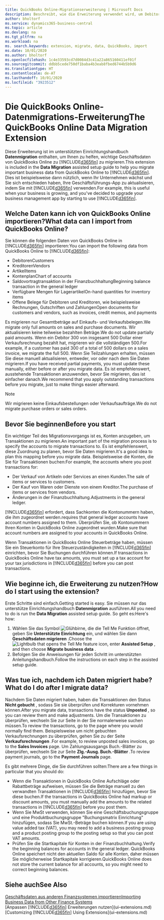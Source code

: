```yaml
---
title: QuickBooks Online-Migrationserweiterung | Microsoft Docs
description: Beschreibt, wie die Erweiterung verwendet wird, um Debitoren, Kreditoren, Artikel und Konten aus QuickBooks Online zu Business Central zu migrieren.
author: bholtorf
ms.service: dynamics365-business-central
ms.topic: article
ms.devlang: na
ms.tgt_pltfrm: na
ms.workload: na
ms. search.keywords: extension, migrate, data, QuickBooks, import
ms.date: 10/01/2020
ms.author: bholtorf
ms.openlocfilehash: 1c4e33593cd7d0084d3c41a22a865160411ef01f
ms.sourcegitcommit: ddbb5cede750df1baba4b3eab8fbed6744b5b9d6
ms.translationtype: HT
ms.contentlocale: de-AT
ms.lasthandoff: 10/01/2020
ms.locfileid: "3923512"
---
```

# <a name="the-quickbooks-online-data-migration-extension"></a><span data-ttu-id="9e8a0-103">Die QuickBooks Online-Datenmigrations-Erweiterung</span><span class="sxs-lookup"><span data-stu-id="9e8a0-103">The QuickBooks Online Data Migration Extension</span></span>

<span data-ttu-id="9e8a0-104">Diese Erweiterung ist im unterstützten Einrichtungshandbuch **Datenmigration** enthalten, um Ihnen zu helfen, wichtige Geschäftsdaten von QuickBooks Online zu [!INCLUDE[d365fin](includes/d365fin_md.md)] zu migrieren.</span><span class="sxs-lookup"><span data-stu-id="9e8a0-104">This extension is included in the **Data Migration** assisted setup guide to help you migrate important business data from QuickBooks Online to [!INCLUDE[d365fin](includes/d365fin_md.md)].</span></span> <span data-ttu-id="9e8a0-105">Dies ist beispielsweise dann nützlich, wenn Ihr Unternehmen wächst und Sie sich entschieden haben, Ihre Geschäftsführungs-App zu aktualisieren, indem Sie mit [!INCLUDE[d365fin](includes/d365fin_md.md)] verwenden.</span><span class="sxs-lookup"><span data-stu-id="9e8a0-105">For example, this is useful when your business is growing, and you've decided to upgrade your business management app by starting to use [!INCLUDE[d365fin](includes/d365fin_md.md)].</span></span>

## <a name="what-data-can-i-import-from-quickbooks-online"></a><span data-ttu-id="9e8a0-106">Welche Daten kann ich von QuickBooks Online importieren?</span><span class="sxs-lookup"><span data-stu-id="9e8a0-106">What data can I import from QuickBooks Online?</span></span>

<span data-ttu-id="9e8a0-107">Sie können die folgenden Daten von QuickBooks Online in [!INCLUDE[d365fin](includes/d365fin_md.md)] importieren:</span><span class="sxs-lookup"><span data-stu-id="9e8a0-107">You can import the following data from QuickBooks Online to [!INCLUDE[d365fin](includes/d365fin_md.md)]:</span></span>  

* <span data-ttu-id="9e8a0-108">Debitoren</span><span class="sxs-lookup"><span data-stu-id="9e8a0-108">Customers</span></span>
* <span data-ttu-id="9e8a0-109">Kreditoren</span><span class="sxs-lookup"><span data-stu-id="9e8a0-109">Vendors</span></span>
* <span data-ttu-id="9e8a0-110">Artikel</span><span class="sxs-lookup"><span data-stu-id="9e8a0-110">Items</span></span>
* <span data-ttu-id="9e8a0-111">Kontenplan</span><span class="sxs-lookup"><span data-stu-id="9e8a0-111">Chart of accounts</span></span>
* <span data-ttu-id="9e8a0-112">Saldovortragtransaktion in der Finanzbuchhaltung</span><span class="sxs-lookup"><span data-stu-id="9e8a0-112">Beginning balance transaction in the general ledger</span></span>
* <span data-ttu-id="9e8a0-113">Verfügbare Mengen für Lagerartikel</span><span class="sxs-lookup"><span data-stu-id="9e8a0-113">On-hand quantities for inventory items</span></span>
* <span data-ttu-id="9e8a0-114">Offene Belege für Debitoren und Kreditoren, wie beispielsweise Rechnungen, Gutschriften und Zahlungen</span><span class="sxs-lookup"><span data-stu-id="9e8a0-114">Open documents for customers and vendors, such as invoices, credit memos, and payments</span></span>

<span data-ttu-id="9e8a0-115">Es migrieren nur Gesamtbeträge auf Einkaufs- und Verkaufsbelegen.</span><span class="sxs-lookup"><span data-stu-id="9e8a0-115">We migrate only full amounts on sales and purchase documents.</span></span> <span data-ttu-id="9e8a0-116">Wir aktualisieren keine teilweise bezahlten Beträge.</span><span class="sxs-lookup"><span data-stu-id="9e8a0-116">We do not update partially paid amounts.</span></span> <span data-ttu-id="9e8a0-117">Wenn ein Debitor 300 von insgesamt 500 Dollar einer Verkaufsrechnung bezahlt hat, migrieren wir die vollständigen 500.</span><span class="sxs-lookup"><span data-stu-id="9e8a0-117">For example, if a customer has paid 300 of a total of 500 dollars on a sales invoice, we migrate the full 500.</span></span> <span data-ttu-id="9e8a0-118">Wenn Sie Teilzahlungen erhalten, müssen Sie diese manuell aktualisieren, entweder, vor oder nach dem Sie Daten migrieren.</span><span class="sxs-lookup"><span data-stu-id="9e8a0-118">If you have received partial payments, you must update these manually, either before or after you migrate data.</span></span> <span data-ttu-id="9e8a0-119">Es ist empfehlenswert, ausstehende Transaktionen anzuwenden, bevor Sie migrieren, das ist einfacher danach.</span><span class="sxs-lookup"><span data-stu-id="9e8a0-119">We recommend that you apply outstanding transactions before you migrate, just to make things easier afterward.</span></span>

> [!NOTE]  
> <span data-ttu-id="9e8a0-120">Wir migrieren keine Einkaufsbestellungen oder Verkaufsaufträge.</span><span class="sxs-lookup"><span data-stu-id="9e8a0-120">We do not migrate purchase orders or sales orders.</span></span>

## <a name="before-you-start"></a><span data-ttu-id="9e8a0-121">Bevor Sie beginnen</span><span class="sxs-lookup"><span data-stu-id="9e8a0-121">Before you start</span></span>

<span data-ttu-id="9e8a0-122">Ein wichtiger Teil des Migrationsvorgangs ist es, Konten anzugeben, um Transaktionen zu migrieren.</span><span class="sxs-lookup"><span data-stu-id="9e8a0-122">An important part of the migration process is to specify the accounts to migrate transactions to.</span></span> <span data-ttu-id="9e8a0-123">Es ist empfehlenswert, diese Zuordnung zu planen, bevor Sie Daten migrieren.</span><span class="sxs-lookup"><span data-stu-id="9e8a0-123">It's a good idea to plan this mapping before you migrate data.</span></span> <span data-ttu-id="9e8a0-124">Beispielsweise die Konten, die Sie für Transaktionen buchen:</span><span class="sxs-lookup"><span data-stu-id="9e8a0-124">For example, the accounts where you post transactions for:</span></span>  

* <span data-ttu-id="9e8a0-125">Der Verkauf von Artikeln oder Services an einen Kunden.</span><span class="sxs-lookup"><span data-stu-id="9e8a0-125">The sale of items or services to customers.</span></span>
* <span data-ttu-id="9e8a0-126">Der Kauf von Waren oder Dienste von einem Kreditor.</span><span class="sxs-lookup"><span data-stu-id="9e8a0-126">The purchase of items or services from vendors.</span></span>  
* <span data-ttu-id="9e8a0-127">Änderungen in der Finanzbuchhaltung.</span><span class="sxs-lookup"><span data-stu-id="9e8a0-127">Adjustments in the general ledger.</span></span>  

[!INCLUDE[d365fin](includes/d365fin_md.md)] <span data-ttu-id="9e8a0-128">erfordert, dass Sachkonten die Kontonummern haben, die ihm zugeordnet werden.</span><span class="sxs-lookup"><span data-stu-id="9e8a0-128">requires that general ledger accounts have account numbers assigned to them.</span></span> <span data-ttu-id="9e8a0-129">Überprüfen Sie, ob Kontonummern Ihren Konten in QuickBooks Online zugeordnet wurden.</span><span class="sxs-lookup"><span data-stu-id="9e8a0-129">Make sure that account numbers are assigned to your accounts in QuickBooks Online.</span></span>

<span data-ttu-id="9e8a0-130">Wenn Transaktionen in QuickBooks Online Steuerbeträge haben, müssen Sie ein Steuerkonto für Ihre Steuerzuständigkeiten in [!INCLUDE[d365fin](includes/d365fin_md.md)] einrichten, bevor Sie Buchungen durchführen können.</span><span class="sxs-lookup"><span data-stu-id="9e8a0-130">If transactions in QuickBooks Online have tax amounts, you must set up a tax account for your tax jurisdictions in [!INCLUDE[d365fin](includes/d365fin_md.md)] before you can post transactions.</span></span>

## <a name="how-do-i-start-using-the-extension"></a><span data-ttu-id="9e8a0-131">Wie beginne ich, die Erweiterung zu nutzen?</span><span class="sxs-lookup"><span data-stu-id="9e8a0-131">How do I start using the extension?</span></span>

<span data-ttu-id="9e8a0-132">Erste Schritte sind einfach.</span><span class="sxs-lookup"><span data-stu-id="9e8a0-132">Getting started is easy.</span></span> <span data-ttu-id="9e8a0-133">Sie müssen nur das unterstütze Einrichtungshandbuch **Datenmigration** ausführen.</span><span class="sxs-lookup"><span data-stu-id="9e8a0-133">All you need to do is run the **Data Migration** assisted setup guide.</span></span> <span data-ttu-id="9e8a0-134">So geht es:</span><span class="sxs-lookup"><span data-stu-id="9e8a0-134">Here's how:</span></span>

1. <span data-ttu-id="9e8a0-135">Wählen Sie das Symbol ![Glühbirne, die die Tell Me Funktion öffnet](media/ui-search/search_small.png "Tell Me-Funktion"), geben Sie **Unterstützte Einrichtung** ein, und wählen Sie dann **Geschäftsdaten migrieren** .</span><span class="sxs-lookup"><span data-stu-id="9e8a0-135">Choose the ![Lightbulb that opens the Tell Me feature](media/ui-search/search_small.png "Tell me what you want to do") icon, enter **Assisted Setup** , and then choose **Migrate business data** .</span></span>
2. <span data-ttu-id="9e8a0-136">Befolgen Sie die Anweisungen für jeden Schritt im unterstützten Anleitungshandbuch.</span><span class="sxs-lookup"><span data-stu-id="9e8a0-136">Follow the instructions on each step in the assisted setup guide.</span></span>

## <a name="what-do-i-do-after-i-migrate-data"></a><span data-ttu-id="9e8a0-137">Was tue ich, nachdem ich Daten migriert habe?</span><span class="sxs-lookup"><span data-stu-id="9e8a0-137">What do I do after I migrate data?</span></span>

<span data-ttu-id="9e8a0-138">Nachdem Sie Daten migriert haben, haben die Transaktionen den Status **Nicht gebucht** , sodass Sie sie überprüfen und Korrekturen vornehmen können.</span><span class="sxs-lookup"><span data-stu-id="9e8a0-138">After you migrate data, transactions have the status **Unposted** , so you can review them and make adjustments.</span></span> <span data-ttu-id="9e8a0-139">Um die Transaktionen zu überprüfen, wechseln Sie zur Seite in der Sie normalerweise suchen müssen.</span><span class="sxs-lookup"><span data-stu-id="9e8a0-139">To review the transactions, go to the page where you would normally find them.</span></span> <span data-ttu-id="9e8a0-140">Beispielsweise um nicht gebuchten Verkaufsrechnungen zu überprüfen, gehen Sie zu der Seite **Verkaufsrechnungen** .</span><span class="sxs-lookup"><span data-stu-id="9e8a0-140">For example, to review unposted sales invoices, go to the **Sales Invoices** page.</span></span> <span data-ttu-id="9e8a0-141">Um Zahlungsausgangs Buch.-Blätter zu überprüfen, wechseln Sie zur Seite **Zlg.-Ausg. Buch.-Blätter** .</span><span class="sxs-lookup"><span data-stu-id="9e8a0-141">To review payment journals, go to the **Payment Journals** page.</span></span>  

<span data-ttu-id="9e8a0-142">Es gibt mehrere Dinge, die Sie durchführen sollten:</span><span class="sxs-lookup"><span data-stu-id="9e8a0-142">There are a few things in particular that you should do:</span></span>

* <span data-ttu-id="9e8a0-143">Wenn die Transaktionen in QuickBooks Online Aufschläge oder Rabattbeträge aufweisen, müssen Sie die Beträge manuell zu den verwandten Transaktionen in [!INCLUDE[d365fin](includes/d365fin_md.md)] hinzufügen, bevor Sie diese buchen.</span><span class="sxs-lookup"><span data-stu-id="9e8a0-143">If the transactions in QuickBooks Online had markup or discount amounts, you must manually add the amounts to the related transactions in [!INCLUDE[d365fin](includes/d365fin_md.md)] before you post them.</span></span>
* <span data-ttu-id="9e8a0-144">Wenn Sie MwSt verwenden, können Sie eine Geschäftsbuchungsgruppe und eine Produktbuchungsgruppe "Buchungsmatrix Einrichtung" hinzufügen, sodass Sie MwSt.-Beträge buchen können.</span><span class="sxs-lookup"><span data-stu-id="9e8a0-144">If you are using value added tax (VAT), you may need to add a business posting group and a product posting group to the posting setup so that you can post VAT amounts.</span></span>
* <span data-ttu-id="9e8a0-145">Prüfen Sie die Startkapitale für Konten in der Finanzbuchhaltung.</span><span class="sxs-lookup"><span data-stu-id="9e8a0-145">Verify the beginning balances for accounts in the general ledger.</span></span> <span data-ttu-id="9e8a0-146">QuickBooks Online speichert nicht den aktuellen Saldo für alle Konten, daher müssen Sie möglicherweise Startkapitale korrigieren.</span><span class="sxs-lookup"><span data-stu-id="9e8a0-146">QuickBooks Online does not store the current balance for all accounts, so you might need to correct beginning balances.</span></span>

## <a name="see-also"></a><span data-ttu-id="9e8a0-147">Siehe auch</span><span class="sxs-lookup"><span data-stu-id="9e8a0-147">See Also</span></span>

[<span data-ttu-id="9e8a0-148">Geschäftsdaten aus anderen Finanzsystemen importieren</span><span class="sxs-lookup"><span data-stu-id="9e8a0-148">Importing Business Data from Other Finance Systems</span></span>](across-import-data-configuration-packages.md)  
<span data-ttu-id="9e8a0-149">[Anpassen [!INCLUDE[d365fin](includes/d365fin_md.md)] Erweiterungen nutzen](ui-extensions.md)</span><span class="sxs-lookup"><span data-stu-id="9e8a0-149">[Customizing [!INCLUDE[d365fin](includes/d365fin_md.md)] Using Extensions](ui-extensions.md)</span></span>  

